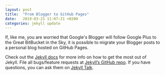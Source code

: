```yaml
---
layout: post
title:  "From Blogger to GitHub Pages"
date:   2019-03-21 11:07:21 +0200
categories: jekyll update
---
```

If, like me, you are worried that Google's Blogger will follow Google Plus to the Great BitBucket in the Sky, it is possible to migrate your Blogger posts to a personal blog hosted on GitHub Pages.

Check out the [Jekyll docs][jekyll-docs] for more info on how to get the most out of Jekyll. File all bugs/feature requests at [Jekyll’s GitHub repo][jekyll-gh]. If you have questions, you can ask them on [Jekyll Talk][jekyll-talk].

[jekyll-docs]: https://jekyllrb.com/docs/home
[jekyll-gh]:   https://github.com/jekyll/jekyll
[jekyll-talk]: https://talk.jekyllrb.com/
